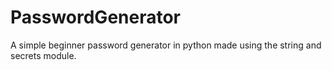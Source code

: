 # PasswordGenerator
A simple beginner password generator in python made using the string and secrets module.
